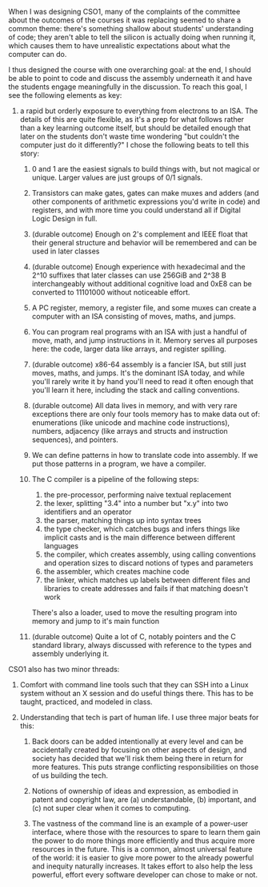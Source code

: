 When I was designing CSO1, many of the complaints of the committee about the outcomes of the courses it was replacing seemed to share a common theme: there's something shallow about students' understanding of code; they aren't able to tell the silicon is actually doing when running it, which causes them to have unrealistic expectations about what the computer can do.

I thus designed the course with one overarching goal: at the end, I should be able to point to code and discuss the assembly underneath it and have the students engage meaningfully in the discussion. To reach this goal, I see the following elements as key:

1. a rapid but orderly exposure to everything from electrons to an ISA. The details of this are quite flexible, as it's a prep for what follows rather than a key learning outcome itself, but should be detailed enough that later on the students don't waste time wondering "but couldn't the computer just do it differently?" I chose the following beats to tell this story:
    
    1. 0 and 1 are the easiest signals to build things with, but not magical or unique. Larger values are just groups of 0/1 signals.
    
    2. Transistors can make gates, gates can make muxes and adders (and other components of arithmetic expressions you'd write in code) and registers, and with more time you could understand all if Digital Logic Design in full.
    
    3. (durable outcome) Enough on 2's complement and IEEE float that their general structure and behavior will be remembered and can be used in later classes
    
    4. (durable outcome) Enough experience with hexadecimal and the 2^10 suffixes that later classes can use 256GiB and 2^38 B interchangeably without additional cognitive load and 0xE8 can be converted to 11101000 without noticeable effort.
    
    6. A PC register, memory, a register file, and some muxes can create a computer with an ISA consisting of moves, maths, and jumps.
    
    7. You can program real programs with an ISA with just a handful of move, math, and jump instructions in it. Memory serves all purposes here: the code, larger data like arrays, and register spilling.
    
    8. (durable outcome) x86-64 assembly is a fancier ISA, but still just moves, maths, and jumps. It's the dominant ISA today, and while you'll rarely write it by hand you'll need to read it often enough that you'll learn it here, including the stack and calling conventions.
    
    9. (durable outcome) All data lives in memory, and with very rare exceptions there are only four tools memory has to make data out of: enumerations (like unicode and machine code instructions), numbers, adjacency (like arrays and structs and instruction sequences), and pointers.
    
    10. We can define patterns in how to translate code into assembly. If we put those patterns in a program, we have a compiler.
    
    11. The C compiler is a pipeline of the following steps:
        
        1. the pre-processor, performing naive textual replacement
        2. the lexer, splitting "3.4" into a number but "x.y" into two identifiers and an operator
        3. the parser, matching things up into syntax trees
        4. the type checker, which catches bugs and infers things like implicit casts and is the main difference between different languages
        5. the compiler, which creates assembly, using calling conventions and operation sizes to discard notions of types and parameters 
        6. the assembler, which creates machine code
        7. the linker, which matches up labels between different files and libraries to create addresses and fails if that matching doesn't work
        
        There's also a loader, used to move the resulting program into memory and jump to it's main function
    
    12. (durable outcome) Quite a lot of C, notably pointers and the C standard library, always discussed with reference to the types and assembly underlying it.


CSO1 also has two minor threads:

1. Comfort with command line tools such that they can SSH into a Linux system without an X session and do useful things there. This has to be taught, practiced, and modeled in class.

2. Understanding that tech is part of human life. I use three major beats for this:

    1. Back doors can be added intentionally at every level and can be accidentally created by focusing on other aspects of design, and society has decided that we'll risk them being there in return for more features. This puts strange conflicting responsibilities on those of us building the tech.

    2. Notions of ownership of ideas and expression, as embodied in patent and copyright law, are (a) understandable, (b) important, and (c) not super clear when it comes to computing.

    3. The vastness of the command line is an example of a power-user interface, where those with the resources to spare to learn them gain the power to do more things more efficiently and thus acquire more resources in the future. This is a common, almost universal feature of the world: it is easier to give more power to the already powerful and inequity naturally increases. It takes effort to also help the less powerful, effort every software developer can chose to make or not.

